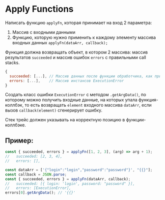 # Apply Functions

Написать функцию `applyFn`, которая принимает на вход 2 параметра:

1. Массив с входными данными
2. Функцию, которую нужно применить к каждому элементу массива входных данных `applyFn(dataArr, callback);`

Функция должна возвращать объект, в котором 2 массива: массив результатов `succeeded` и массив ошибок `errors` с правильными call stacks.

```javascript
{
  succeeded: [...], // Массив данных после функции обработчика, как при вызове .map
  errors: [...],    // Массив инстансов ExecutionError
}
```

Создать класс ошибки `ExecutionError` с методом `.getArgData()`, по которому можно получить входные данные, на которых упала функция-коллбэк, то есть возвращать `element` входного массива `dataArr`, если вызов `callback(element)` сгенерирует ошибку.

Стек трейс должен указывать на корректную позицию в функции-коллбэке.

## Пример:

```javascript
const { succeeded, errors } = applyFn([1, 2, 3], (arg) => arg + 1);
//   succeeded: [2, 3, 4],
//   errors: [],

const dataArr = ['{"login":"login","password":"password"}', "{{}"];
const callback = JSON.parse;
const { succeeded, errors } = applyFn(dataArr, callback);
//   succeeded: [{ login: 'login', password: "password" }],
//   errors: [ExecutionError],
errors[0].getArgData(); // '{{}'
```
